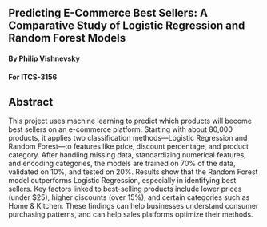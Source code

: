 ## Predicting E-Commerce Best Sellers: A Comparative Study of Logistic Regression and Random Forest Models
#### By Philip Vishnevsky
#### For ITCS-3156

## Abstract

This project uses machine learning to predict which products will become best sellers on an e-commerce platform. Starting with about 80,000 products, it applies two classification methods—Logistic Regression and Random Forest—to features like price, discount percentage, and product category. After handling missing data, standardizing numerical features, and encoding categories, the models are trained on 70% of the data, validated on 10%, and tested on 20%. Results show that the Random Forest model outperforms Logistic Regression, especially in identifying best sellers. Key factors linked to best-selling products include lower prices (under $25), higher discounts (over 15%), and certain categories such as Home & Kitchen. These findings can help businesses understand consumer purchasing patterns, and can help sales platforms optimize their methods. 
